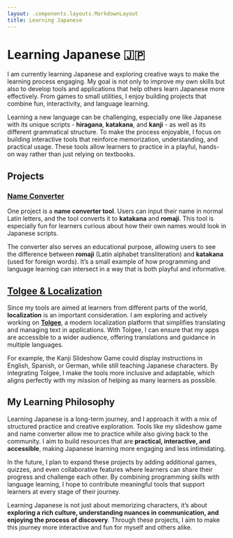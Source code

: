 ```yaml
---
layout: .components.layouts.MarkdownLayout
title: Learning Japanese
---
```


# Learning Japanese 🇯🇵

I am currently learning Japanese and exploring creative ways to make the learning process engaging. My goal is not only to improve my own skills but also to develop tools and applications that help others learn Japanese more effectively. From games to small utilities, I enjoy building projects that combine fun, interactivity, and language learning.

Learning a new language can be challenging, especially one like Japanese with its unique scripts - **hiragana**, **katakana**, and **kanji** - as well as its different grammatical structure. To make the process enjoyable, I focus on building interactive tools that reinforce memorization, understanding, and practical usage. These tools allow learners to practice in a playful, hands-on way rather than just relying on textbooks.

## Projects

### [Name Converter](japanese/NameConverter.md)

One project is a **name converter tool**. Users can input their name in normal Latin letters, and the tool converts it to **katakana** and **romaji**. This tool is especially fun for learners curious about how their own names would look in Japanese scripts.

The converter also serves an educational purpose, allowing users to see the difference between **romaji** (Latin alphabet transliteration) and **katakana** (used for foreign words). It’s a small example of how programming and language learning can intersect in a way that is both playful and informative.

## [Tolgee & Localization](projects/Tolgee.md)

Since my tools are aimed at learners from different parts of the world, **localization** is an important consideration. I am exploring and actively working on [**Tolgee**](projects/Tolgee.md), a modern localization platform that simplifies translating and managing text in applications. With Tolgee, I can ensure that my apps are accessible to a wider audience, offering translations and guidance in multiple languages.

For example, the Kanji Slideshow Game could display instructions in English, Spanish, or German, while still teaching Japanese characters. By integrating Tolgee, I make the tools more inclusive and adaptable, which aligns perfectly with my mission of helping as many learners as possible.

## My Learning Philosophy

Learning Japanese is a long-term journey, and I approach it with a mix of structured practice and creative exploration. Tools like my slideshow game and name converter allow me to practice while also giving back to the community. I aim to build resources that are **practical, interactive, and accessible**, making Japanese learning more engaging and less intimidating.

In the future, I plan to expand these projects by adding additional games, quizzes, and even collaborative features where learners can share their progress and challenge each other. By combining programming skills with language learning, I hope to contribute meaningful tools that support learners at every stage of their journey.

Learning Japanese is not just about memorizing characters, it’s about **exploring a rich culture, understanding nuances in communication, and enjoying the process of discovery**. Through these projects, I aim to make this journey more interactive and fun for myself and others alike.